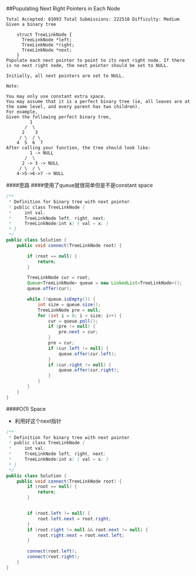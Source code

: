 ##Populating Next Right Pointers in Each Node

    Total Accepted: 81093 Total Submissions: 222510 Difficulty: Medium
    Given a binary tree

        struct TreeLinkNode {
          TreeLinkNode *left;
          TreeLinkNode *right;
          TreeLinkNode *next;
        }
    Populate each next pointer to point to its next right node. If there is no next right node, the next pointer should be set to NULL.

    Initially, all next pointers are set to NULL.

    Note:

    You may only use constant extra space.
    You may assume that it is a perfect binary tree (ie, all leaves are at the same level, and every parent has two children).
    For example,
    Given the following perfect binary tree,
             1
           /  \
          2    3
         / \  / \
        4  5  6  7
    After calling your function, the tree should look like:
             1 -> NULL
           /  \
          2 -> 3 -> NULL
         / \  / \
        4->5->6->7 -> NULL

####思路
####使用了queue就很简单但是不是constant space

```java
/**
 * Definition for binary tree with next pointer.
 * public class TreeLinkNode {
 *     int val;
 *     TreeLinkNode left, right, next;
 *     TreeLinkNode(int x) { val = x; }
 * }
 */
public class Solution {
    public void connect(TreeLinkNode root) {

        if (root == null) {
            return;
        }

        TreeLinkNode cur = root;
        Queue<TreeLinkNode> queue = new LinkedList<TreeLinkNode>();
        queue.offer(cur);

        while (!queue.isEmpty()) {
            int size = queue.size();
            TreeLinkNode pre = null;
            for (int i = 0; i < size; i++) {
                cur = queue.poll();
                if (pre != null) {
                    pre.next = cur;
                }
                pre = cur;
                if (cur.left != null) {
                    queue.offer(cur.left);
                }
                if (cur.right != null) {
                    queue.offer(cur.right);
                }
            }
        }
    }
}
```

####O(1) Space
- 利用好这个next指针

```java
/**
 * Definition for binary tree with next pointer.
 * public class TreeLinkNode {
 *     int val;
 *     TreeLinkNode left, right, next;
 *     TreeLinkNode(int x) { val = x; }
 * }
 */
public class Solution {
    public void connect(TreeLinkNode root) {
        if (root == null) {
            return;
        }


        if (root.left != null) {
            root.left.next = root.right;
        }
        if (root.right != null && root.next != null) {
            root.right.next = root.next.left;
        }

        connect(root.left);
        connect(root.right);
    }
}
```
